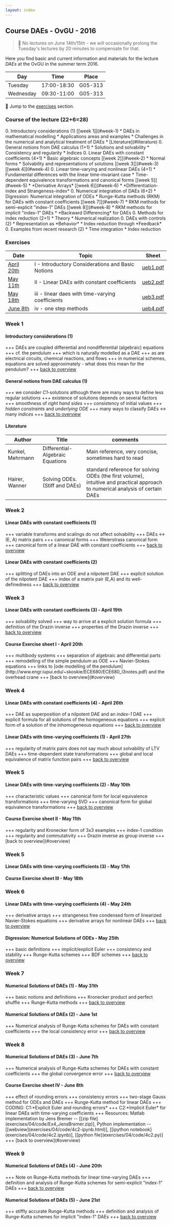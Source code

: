 ```yaml
---
layout: index
---
```


Course DAEs - OvGU - 2016
-----

> :rocket: No lectures on June 14th/15th - we will occasionally prolong the Tuesday's lectures by 20 minutes to compensate for that.

Here you find basic and current information and materials for the lecture 
*DAEs* at the OvGU in the summer term 2016.

| Day | Time | Place |
| ------- | ------ | ------- |
| Tuesday | 17:00-18:30 | G05-313 |
| Wednesday | 09:30-11:00 | G05-313 |

:memo: Jump to the [exercises](#exercises) section.

<h3 id="overview">Course of the lecture (22+6=28)</h3>
 0. Introductory considerations (1) [[week 1]](#week-1)
   * DAEs in mathematical modelling
   * Applications areas and examples
   * Challenges in the numerical and analytical treatment of DAEs
   * [Literature](#literature)
 0. General notions from DAE calculus (1+1)
   * Solutions and solvability
   * Consistency and regularity
   * Indices
 0. Linear DAEs with constant coefficients (4+1)
   * Basic algebraic concepts [[week 2]](#week-2)
   * Normal forms
   * Solvability and representations of solutions [[week 3]](#week-3)[[week 4]](#week-4)
 0. Linear time-varying and nonlinear DAEs (4+1)
   * Fundamental differences with the linear time-invariant case 
   * Time-dependent equivalence transformations and canonical forms [[week 5]](#week-5)
   * *Derivative Arrays* [[week 6]](#week-6)
   * *Differentiation-index and Strangeness-index*
 0. Numerical integration of DAEs (6+2)
   * Digression: Numerical integration of ODEs
   * Runge-Kutta methods (RKM) for DAEs with constant coefficients [[week 7]](#week-7)
   * RKM methods for semi-explicit "index-1" DAEs [[week 8]](#week-8)
   * RKM methods for implicit "index-1" DAEs
   * *Backward Differencing* for DAEs
 0. Methods for index reduction (2+1)
   * Theory
   * Numerical realization
 0. DAEs with controls (2)
   * Representation as *Behavior*
   * Index reduction through *Feedback*
 0. Examples from recent research (2)
   * Time integration
   * Index reduction

### Exercises

| Date | Topic | Sheet |
| ------- | ------ | ------- |
| [April 20th](#exercisei) | I - Introductory Considerations and Basic Notions | [ueb1.pdf](exercises/01/ueb01.pdf) |
| [May 11th](#exerciseii) | II - Linear DAEs with constant coefficients | [ueb2.pdf](exercises/02/ueb2.pdf) |
| [May 18th](#exerciseiii) | iii - linear daes with time-varying coefficients | [ueb3.pdf](exercises/03/ueb3.pdf) |
| [June 8th](#exerciseiv) | iv - one step methods | [ueb4.pdf](exercises/04/ueb04.pdf) |

### Week 1

#### Introductory considerations (1)

+++ DAEs are coupled differential and nondifferential (algebraic) equations +++ cf. the pendulum +++ which is naturally modelled as a DAE +++ as are electrical circuits, chemical reactions, and flows +++ in numerical schemes, equations are solved approximately - what does this mean for the pendulum? +++  [back to overview](#overview)

#### General notions from DAE calculus (1)
+++ we consider *C1*-solutions although there are many ways to define less regular solutions +++ existence of solutions depends on several factors +++ smoothness of *right hand sides* +++ consistency of initial values +++ *hidden constraints* and *underlying ODE* +++ many ways to classify DAEs <-> many *indices* +++ [back to overview](#overview)

#### Literature

| Author | Title | comments |
| ------- | ------ | ------- |
| Kunkel, Mehrmann | Differential-Algebraic Equations | Main reference, very concise, sometimes hard to read |
| Hairer, Wanner | Solving ODEs. (Stiff and DAEs) | standard reference for solving ODEs (the first volume), intuitive and practical approach to numerical analysis of certain DAEs |

### Week 2

#### Linear DAEs with constant coefficients (1)
+++ variable transforms and scalings do not affect solvability +++ DAEs <-> (E, A) matrix pairs +++ canonical forms +++ Weierstrass canonical form +++ canonical form of a linear DAE with constant coefficients +++ [back to overview](#overview)

#### Linear DAEs with constant coefficients (2)
+++ splitting of DAEs into an ODE and a nilpotent DAE +++ explicit solution of the nilpotent DAE +++ index of a matrix pair (E,A) and its well-definedness +++ [back to overview](#overview)

### Week 3 

#### Linear DAEs with constant coefficients (3) - April 19th
+++ solvability solved +++ way to arrive at a explicit solution formula +++ definition of the Drazin inverse +++ properties of the Drazin inverse +++ [back to overview](#overview)

<h4 id="exercisei"> Course Exercise sheet I - April 20th </h4>
+++ multibody systems +++ separation of algebraic and differential parts +++ remodelling of the simple pendulum as ODE +++ Navier-Stokes equations +++ links to [ode modelling of the pendulum](http://www.engr.iupui.edu/~skoskie/ECE680/ECE680_l3notes.pdf) and the overhead crane +++ [back to overview](#overview)

### Week 4 

#### Linear DAEs with constant coefficients (4) - April 26th

+++ DAE as superposition of a nilpotent DAE and an *index-1* DAE +++ explicit formula for all solutions of the homogeneous equations +++ explicit form of a solution of the inhomogeneous equations +++ [back to overview](#overview)

#### Linear DAEs with time-varying coefficients (1) - April 27th

+++ regularity of matrix pairs does not say much about solvability of LTV DAEs +++ time-dependent state transformations +++ global and local equivalence of matrix function pairs +++ [back to overview](#overview)

### Week 5 

#### Linear DAEs with time-varying coefficients (2) - May 10th

+++ characteristic values +++ canonical form for local equivalence transformations +++ time-varying SVD +++ canonical form for global equivalence transformations +++ [back to overview](#overview)

<h4 id="exerciseii"> Course Exercise sheet II - May 11th </h4>
+++ regularity and Kronecker form of 3x3 examples +++ index-1 condition +++ regularity and commutativity +++ Drazin inverse as group inverse +++ [back to overview](#overview)

### Week 5 

#### Linear DAEs with time-varying coefficients (3) - May 17th

<h4 id="exerciseiii"> Course Exercise sheet III - May 18th </h4>

### Week 6

#### Linear DAEs with time-varying coefficients (4) - May 24th
+++ derivative arrays +++ strangeness free condensed form of linearized Navier-Stokes equations +++ derivative arrays for nonlinear DAEs +++ [back to overview](#overview)

#### Digression: Numerical Solutions of ODEs - May 25th
+++ basic definitions +++ implicit/explicit Euler +++ consistency and stability +++ Runge-Kutta schemes +++ BDF schemes +++ [back to overview](#overview)


### Week 7

#### Numerical Solutions of DAEs (1) - May 31th
+++ basic notions and definitions +++ Kronecker product and perfect shuffle +++ Runge-Kutta methods +++ [back to overview](#overview)

#### Numerical Solutions of DAEs (2) - June 1st
+++ Numerical analysis of Runge-Kutta schemes for DAEs with constant coefficients +++ the local consistency error +++ [back to overview](#overview)

### Week 8

#### Numerical Solutions of DAEs (3) - June 7th
+++ Numerical analysis of Runge-Kutta schemes for DAEs with constant coefficients +++ the global convergence error +++ [back to overview](#overview)

<h4 id="exerciseiv">Course Exercise sheet IV - June 8th </h4>
+++ effect of rounding errors +++ consistency errors +++ two-stage Gauss method for ODEs and DAEs +++ Runge-Kutta method for linear DAEs +++ CODING: C1:*Explicit Euler and rounding errors* +++  C2:*Implicit Euler* for linear DAEs with time-varying coefficients +++ Resources: Matlab implementation by Jens Bremer -- [[zip file](exercises/04/code/Ex4_JensBremer.zip)], Python implementation -- [[webview](exercises/04/code/4c2-ipynb.html)], [[ipython notebook](exercises/04/code/4c2.ipynb)], [[python file](exercises/04/code/4c2.py)] +++ [back to overview](#overview)

### Week 9

#### Numerical Solutions of DAEs (4) - June 20th
+++ Note on Runge-Kutta methods for linear time-varying DAEs +++ definition and analysis of Runge-Kutta schemes for semi-explicit "index-1" DAEs +++ [back to overview](#overview)

#### Numerical Solutions of DAEs (5) - June 21st
+++ stiffly accurate Runge-Kutta methods +++ definition and analysis of Runge-Kutta schemes for implicit "index-1" DAEs +++ [back to overview](#overview)


